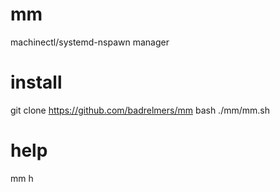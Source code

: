 # mm
machinectl/systemd-nspawn manager

# install
git clone https://github.com/badrelmers/mm
bash ./mm/mm.sh

# help
mm h
